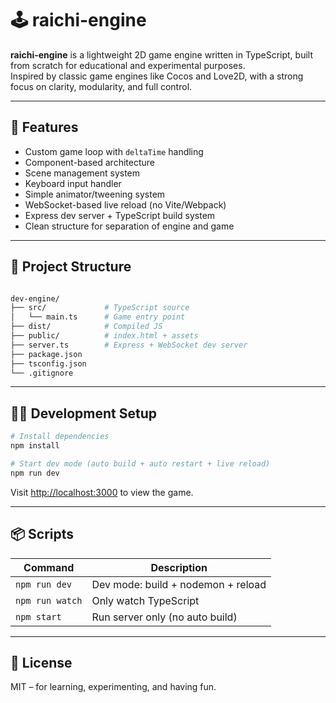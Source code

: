 # 🕹️ raichi-engine

**raichi-engine** is a lightweight 2D game engine written in TypeScript, built from scratch for educational and experimental purposes.  
Inspired by classic game engines like Cocos and Love2D, with a strong focus on clarity, modularity, and full control.

---

## 🚀 Features

- Custom game loop with `deltaTime` handling
- Component-based architecture
- Scene management system
- Keyboard input handler
- Simple animator/tweening system
- WebSocket-based live reload (no Vite/Webpack)
- Express dev server + TypeScript build system
- Clean structure for separation of engine and game

---

## 📁 Project Structure

```bash

dev-engine/
├── src/             # TypeScript source
│   └── main.ts      # Game entry point
├── dist/            # Compiled JS
├── public/          # index.html + assets
├── server.ts        # Express + WebSocket dev server
├── package.json
├── tsconfig.json
└── .gitignore

````

---

## 🧑‍💻 Development Setup

```bash
# Install dependencies
npm install

# Start dev mode (auto build + auto restart + live reload)
npm run dev
````

Visit [http://localhost:3000](http://localhost:3000) to view the game.

---

## 📦 Scripts

| Command         | Description                        |
| --------------- | ---------------------------------- |
| `npm run dev`   | Dev mode: build + nodemon + reload |
| `npm run watch` | Only watch TypeScript              |
| `npm start`     | Run server only (no auto build)    |

---

## 📜 License

MIT – for learning, experimenting, and having fun.
